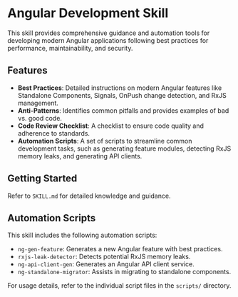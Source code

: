 # Angular Development Skill

This skill provides comprehensive guidance and automation tools for developing modern Angular applications following best practices for performance, maintainability, and security.

## Features

- **Best Practices**: Detailed instructions on modern Angular features like Standalone Components, Signals, OnPush change detection, and RxJS management.
- **Anti-Patterns**: Identifies common pitfalls and provides examples of bad vs. good code.
- **Code Review Checklist**: A checklist to ensure code quality and adherence to standards.
- **Automation Scripts**: A set of scripts to streamline common development tasks, such as generating feature modules, detecting RxJS memory leaks, and generating API clients.

## Getting Started

Refer to `SKILL.md` for detailed knowledge and guidance.

## Automation Scripts

This skill includes the following automation scripts:

- `ng-gen-feature`: Generates a new Angular feature with best practices.
- `rxjs-leak-detector`: Detects potential RxJS memory leaks.
- `ng-api-client-gen`: Generates an Angular API client service.
- `ng-standalone-migrator`: Assists in migrating to standalone components.

For usage details, refer to the individual script files in the `scripts/` directory.
